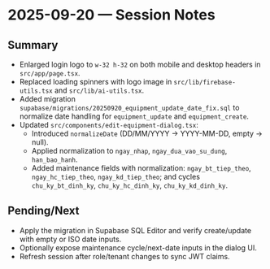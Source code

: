 # 2025-09-20 — Session Notes

## Summary
- Enlarged login logo to `w-32 h-32` on both mobile and desktop headers in `src/app/page.tsx`.
- Replaced loading spinners with logo image in `src/lib/firebase-utils.tsx` and `src/lib/ai-utils.tsx`.
- Added migration `supabase/migrations/20250920_equipment_update_date_fix.sql` to normalize date handling for `equipment_update` and `equipment_create`.
- Updated `src/components/edit-equipment-dialog.tsx`:
  - Introduced `normalizeDate` (DD/MM/YYYY → YYYY-MM-DD, empty → null).
  - Applied normalization to `ngay_nhap`, `ngay_dua_vao_su_dung`, `han_bao_hanh`.
  - Added maintenance fields with normalization: `ngay_bt_tiep_theo`, `ngay_hc_tiep_theo`, `ngay_kd_tiep_theo`; and cycles `chu_ky_bt_dinh_ky`, `chu_ky_hc_dinh_ky`, `chu_ky_kd_dinh_ky`.

## Pending/Next
- Apply the migration in Supabase SQL Editor and verify create/update with empty or ISO date inputs.
- Optionally expose maintenance cycle/next-date inputs in the dialog UI.
- Refresh session after role/tenant changes to sync JWT claims.

